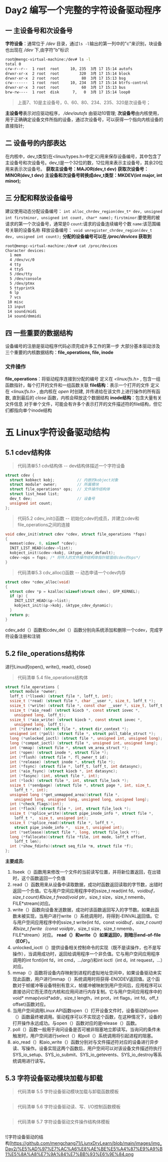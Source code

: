 # Day2 编写一个完整的字符设备驱动程序

## 一 主设备号和次设备号

**字符设备**：通常位于 _/dev_ 目录，通过`ls -l`输出的第一列中的"c"来识别，块设备也出现在 _/dev_ 下,由字符"b"标识
``` bash
root@mengc-virtual-machine:/dev# ls -l
total 0
crw-r--r--  1 root  root     10, 235  3月 17 15:14 autofs
drwxr-xr-x  2 root  root         320  3月 17 15:14 block
drwxr-xr-x  2 root  root          80  3月 17 15:13 bsg
crw-------  1 root  root     10, 234  3月 17 15:14 btrfs-control
drwxr-xr-x  3 root  root          60  3月 17 15:13 bus
brw-rw----  1 root  disk      7,   0  3月 17 15:14 loop0
```
>上面7、10是主设备号，0、60、80、234、235、320是次设备号；

**主设备号**表示对应驱动程序， _/dev/autofs_ 由驱动10管理;
**次设备号**由内核使用，用于正确确定设备文件所指的设备，通过次设备号，可以获得一个指向内核设备的直接指针;
## 二 设备号的内部表达
在内核中，dev_t类型(在<linux/types.h>中定义)用来保存设备编号，其中包含了主设备号和次设备号。dev_t是一个32位的数，12位用来表示主设备号，其余20位用来表示次设备号。
**获取主设备号：MAJOR(dev_t dev)**
**获取次设备号：MINOR(dev_t dev)**
**主设备和次设备号转换成dev_t类型：MKDEV(int major, int minor);**

## 三 分配和释放设备编号
建议使用动态分配设备编号：
`int alloc_chrdev_region(dev_t* dev, unsigned int firstminor, unsigned int count, char* name);`
`firstminor`:要使用的被请求的第一个次设备号，通常是0
`count`:请求的设备连续编号个数
`name`:该范围编号关联的设备名称
释放设备编号：
`void unregister_chrdev_region(dev_t dev, unsigned int count);`
**分配的设备编号可以在 _/proc/devices_ 获取到**
``` bash
root@mengc-virtual-machine:/dev# cat /proc/devices 
Character devices:
  1 mem
  4 /dev/vc/0
  4 tty
  4 ttyS
  5 /dev/tty
  5 /dev/console
  5 /dev/ptmx
  5 ttyprintk
  6 lp
  7 vcs
 10 misc
 13 input
 14 sound/midi
 14 sound/dmmidi
```
## 四 一些重要的数据结构
设备编号的注册是驱动程序代码必须完成许多工作的第一步
大部分基本驱动涉及三个重要的内核数据结构：**file_operations, file, inode**
### 文件操作
**file_operations**：将驱动程序连接到分配的编号
定义在 _<linux/fs.h>_ , 包含一组函数指针，每个打开的文件和一组函数关联
**file结构**：表示一个打开的文件
定义在 _<linux/fs.h>_ , 由内核在 _open_ 时创建, 并传递给在该文件上进行操作的所有函数, 直到最后的 _close_ 函数，内核会释放这个数据结构
**inode结构**：包含大量有关文件信息
对于单个文件，可能会有许多个表示打开的文件描述符的file结构，但它们都指向单个inode结构

# 五 Linux字符设备驱动结构
## 5.1 cdev结构体
> 代码清单5.1 cdv结构体 -- dev结构体描述一个字符设备
``` c {.line-numbers}
struct cdev {
  struct kobkect kobj;          // 内嵌的kobject对象
  struct module* owner;         // 所属模块
  struct file_operations* ops;  // 文件操作结构体
  struct list_head list;
  dev_t dev;                    // 设备号
  unsigned int count;
};
```

> 代码5.2 cdev_init()函数 -- 初始化cdev的成员，并建立cdev和file_operations之间的连接
``` c {.line-numbers}
void cdev_init(struct cdev *cdev, struct file_operations *fops)
{
  memset(cdev, 0, sizeof *cdev);
  INIT_LIST_HEAD(&cdev->list);
  kobject_init(&cdev->kobj, &ktype_cdev_default);
  cdev->ops = fops; /* 将传入的文件操作结构体指针赋值给cdev的ops*/
}
```

> 代码清单5.3 cdv_alloc()函数 -- 动态申请一个cdev内存
``` c {.line-numbers}
struct cdev *cdev_alloc(void)
{
  struct cdev *p = kzalloc(sizeof(struct cdev), GFP_KERNEL);
  if (p) {
    INIT_LIST_HEAD(&p->list);
    kobject_init(&p->kobj, &ktype_cdev_dynamic);
  }
  return p;
}
```
cdev_add（）函数和cdev_del（）函数分别向系统添加和删除一个cdev，完成字符设备注册和注销

## 5.2 file_operations结构体
进行Linux的open(), write(), read(), close()
> 代码清单 5.4 file_operations结构体
```c {.line-numbers}
struct file_operations {
  struct module *owner;
  loff_t (*llseek) (struct file *, loff_t, int);
  ssize_t (*read) (struct file *, char __user *, size_t, loff_t *);
  ssize_t (*write) (struct file *, const char __user *, size_t, loff_t *);
  ssize_t (*aio_read) (struct kiocb *, const struct iovec *,
    unsigned long, loff_t);
  ssize_t (*aio_write) (struct kiocb *, const struct iovec *,
    unsigned long, loff_t);
  int (*iterate) (struct file *, struct dir_context *);
  unsigned int (*poll) (struct file *, struct poll_table_struct *);
  long (*unlocked_ioctl) (struct file *, unsigned int, unsigned long);
  long (*compat_ioctl) (struct file *, unsigned int, unsigned long);
  int (*mmap) (struct file *, struct vm_area_struct *);
  int (*open) (struct inode *, struct file *);
  int (*flush) (struct file *, fl_owner_t id);
  int (*release) (struct inode *, struct file *);
  int (*fsync) (struct file *, loff_t, loff_t, int datasync);
  int (*aio_fsync) (struct kiocb *, int datasync);
  int (*fasync) (int, struct file *, int);
  int (*lock) (struct file *, int, struct file_lock *);
  ssize_t (*sendpage) (struct file *, struct page *, int, size_t,
    loff_t *, int);
  unsigned long (*get_unmapped_area)(struct file *,
    unsigned long, unsigned long, unsigned long, unsigned long);
  int (*check_flags)(int);
  int (*flock) (struct file *, int, struct file_lock *);
  ssize_t (*splice_write)(struct pipe_inode_info *, struct file *,
    loff_t *,  size_t, unsigned int);
  ssize_t (*splice_read)(struct file *, loff_t *,
    struct pipe_inode_info *,  size_t, unsigned int);
  int (*setlease)(struct file *, long, struct file_lock **);
  long (*fallocate)(struct file *file, int mode, loff_t offset,
    loff_t len);
  int (*show_fdinfo)(struct seq_file *m, struct file *f);
};
```

**主要成员:**
1. llseek（）函数用来修改一个文件的当前读写位置，并将新位置返回，在出错时，这个函数返回一个负值
2. read（）函数用来从设备中读取数据，成功时函数返回读取的字节数，出错时返回一个负值。它与用户空间应用程序中的ssize_t read(int fd，void*buf，size_t count)和size_t fread(void* ptr，size_t size，size_t nmemb，FILE*stream)对应。
3. write（）函数向设备发送数据，成功时该函数返回写入的字节数。如果此函数未被实现，当用户进行write（）系统调用时，将得到-EINVAL返回值。它与用户空间应用程序中的ssize_t write(int fd，const void*buf，size_t count)和size_t fwrite（const void*ptr，size_t size，size_t nmemb，FILE*stream）对应。
**read（）和write（）如果返回0，则暗示end-of-file（EOF）。**
4. unlocked_ioctl（）提供设备相关控制命令的实现（既不是读操作，也不是写操作），当调用成功时，返回给调用程序一个非负值。它与用户空间应用程序调用的int fcntl(int fd，int cmd，.../*arg*/)和int ioctl（int d，int request，...）对应。
5. mmap（）函数将设备内存映射到进程的虚拟地址空间中，如果设备驱动未实现此函数，用户进行mmap（）系统调用时将获得-ENODEV返回值。这个函数对于帧缓冲等设备特别有意义，帧缓冲被映射到用户空间后，应用程序可以直接访问它而无须在内核和应用间进行内存复制。它与用户空间应用程序中的void* mmap(void*addr，size_t length，int prot，int flags，int fd，off_t offset)函数对应。
6. 当用户空间调用Linux API函数open（）打开设备文件时，设备驱动的open（）函数最终被调用。驱动程序可以不实现这个函数，在这种情况下，设备的打开操作永远成功。与open（）函数对应的是release（）函数。
7. poll（）函数一般用于询问设备是否可被非阻塞地立即读写。当询问的条件未触发时，用户空间进行select（）和poll（）系统调用将引起进程的阻塞。
8. aio_read（）和aio_write（）函数分别对与文件描述符对应的设备进行异步读、写操作。设备实现这两个函数后，用户空间可以对该设备文件描述符执行SYS_io_setup、SYS_io_submit、SYS_io_getevents、SYS_io_destroy等系统调用进行读写。

## 5.3 字符设备驱动模块加载与卸载
> 代码清单 5.5 字符设备驱动模块加载与卸载函数模板
``` c

```

> 代码清单 5.6 字符设备驱动读、写、I/O控制函数模板
``` c

```

> 代码清单 5.7 字符设备驱动文件操作结构体模板
``` c

```

![字符设备驱动的结构]https://github.com/mengchang71/LiunxDrvLearn/blob/main/images/img_Day2/%E5%AD%97%E7%AC%A6%E8%AE%BE%E5%A4%87%E9%A9%B1%E5%8A%A8%E7%9A%84%E7%BB%93%E6%9E%84.png